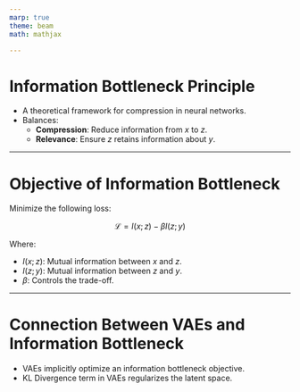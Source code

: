 ```yaml
---
marp: true
theme: beam
math: mathjax

---
```


# **Information Bottleneck Principle**

- A theoretical framework for compression in neural networks.
- Balances:
  - **Compression**: Reduce information from $x$ to $z$.
  - **Relevance**: Ensure $z$ retains information about $y$.

---

# **Objective of Information Bottleneck**

Minimize the following loss:

$$
\mathcal{L} = I(x; z) - \beta I(z; y)
$$

Where:
- $I(x; z)$: Mutual information between $x$ and $z$.
- $I(z; y)$: Mutual information between $z$ and $y$.
- $\beta$: Controls the trade-off.

---

# **Connection Between VAEs and Information Bottleneck**

- VAEs implicitly optimize an information bottleneck objective.
- KL Divergence term in VAEs regularizes the latent space.